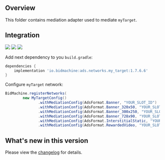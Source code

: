 ## Overview

This folder contains mediation adapter used to mediate `myTarget`.

## Integration

[<img src="https://img.shields.io/badge/Min%20SDK%20version-1.7.6-brightgreen">](https://github.com/bidmachine/BidMachine-Android-SDK)
[<img src="https://img.shields.io/badge/Network%20Adapter%20version-1.7.6.6-brightgreen">](https://artifactory.bidmachine.io/bidmachine/io/bidmachine/ads.networks.my_target/1.7.6.6/)
[<img src="https://img.shields.io/badge/Network%20version-5.12.2-blue">](https://github.com/myTargetSDK/mytarget-android)

Add next dependency to you `build.gradle`:

```groovy
dependencies {
    implementation 'io.bidmachine:ads.networks.my_target:1.7.6.6'
}
```

Configure `myTarget` network:

```java
BidMachine.registerNetworks(
        new MyTargetConfig()
               .withMediationConfig(AdsFormat.Banner, "YOUR_SLOT_ID")
               .withMediationConfig(AdsFormat.Banner_320x50, "YOUR_SLOT_ID")
               .withMediationConfig(AdsFormat.Banner_300x250, "YOUR_SLOT_ID")
               .withMediationConfig(AdsFormat.Banner_728x90, "YOUR_SLOT_ID")
               .withMediationConfig(AdsFormat.InterstitialStatic, "YOUR_SLOT_ID")
               .withMediationConfig(AdsFormat.RewardedVideo, "YOUR_SLOT_ID"));
```

## What's new in this version

Please view the [changelog](CHANGELOG.md) for details.